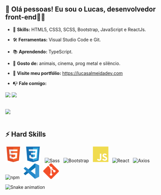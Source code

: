 <h2>👋 Olá pessoas! Eu sou o Lucas, desenvolvedor front-end👨‍💻</h2>

<ul>
  <li>
    <p>🤹 <b>Skills:</b> HTML5, CSS3, SCSS, Bootstrap, JavaScript e ReactJs.</p>
  </li>
  <li>
    <p>🛠 <b>Ferramentas:</b> Visual Studio Code e Git.</p>
</li>
<li>
    <p>📚 <b>Aprendendo:</b> TypeScript.</p>
</li>
<li>
    <p>🤩 <b>Gosto de:</b> animais, cinema, prog metal e silêncio.</p>
</li>
<li>
    <p>🔗 <b>Visite meu portfólio:</b> <a href="https://lucasalmeidadev.netlify.app/">https://lucasalmeidadev.com</a></p>
</li>
<li>
    <p>📭 <b>Fale comigo:</b></p>
</li>

</ul>

<div style='display: flex;'>

  <a href="https://mail.google.com/mail/u/?authuser=contatolucasalmeida2@gmail.com" alt="Gmail">
  <img src="https://img.shields.io/badge/Gmail-D14836?style=for-the-badge&logo=gmail&logoColor=white" />
  </a>
  &nbsp;
  <a href="https://www.linkedin.com/in/lucas-almeida-galv%C3%A3o-920064185/" alt="Linkedin">
   <img src="https://img.shields.io/badge/LinkedIn-0077B5?style=for-the-badge&logo=linkedin&logoColor=white">
   </a>

</div>

</br>
</br>
  
<div>
  
  <a href="https://github.com/i-am-lucas-almeida">
    <img height="180em" src="https://github-readme-stats.vercel.app/api/top-langs/?username=i-am-lucas-almeida&layout=compact&langs_count=7&&bg_color=0d1117&title_color=ffffff&text_color=ffffff&border_color=21262d&border_radius=15"/>
  </a>
  
  <!--<img align="right" alt="Lucas-gif" height="180" width="180" src="https://media.giphy.com/media/S7u66urzxc2J2/giphy.gif">-->
   
</div>

</br>

<h2>⚡ Hard Skills</h2>
  
<div style="display: block">
  
  <img alt="HTML" title="HTML" height="50" width="50" src="https://raw.githubusercontent.com/devicons/devicon/master/icons/html5/html5-original.svg"> &nbsp;
  <img alt="CSS" title="CSS" height="50" width="50" src="https://raw.githubusercontent.com/devicons/devicon/master/icons/css3/css3-original.svg"> &nbsp;
  <img alt="Sass" title="Sass" height="50" width="50" src="https://cdn.jsdelivr.net/gh/devicons/devicon/icons/sass/sass-original.svg"> &nbsp;
  <img alt="Bootstrap" title="Bootstrap" height="50" width="50" src="https://cdn.jsdelivr.net/gh/devicons/devicon/icons/bootstrap/bootstrap-original.svg"> &nbsp;
  <img alt="JavaScript" title="JavaScript" height="50" width="50" src="https://raw.githubusercontent.com/devicons/devicon/master/icons/javascript/javascript-plain.svg"> &nbsp;
  <img alt="React" title="React Js" height="50" width="50" src="https://cdn.jsdelivr.net/gh/devicons/devicon/icons/react/react-original.svg"> &nbsp;
  <img alt="Axios" title="Axios" height="50" width="100" src="https://api.iconify.design/logos:axios.svg"> &nbsp;
  <img alt="npm" title="npm" height="50" width="50" src="https://cdn.jsdelivr.net/gh/devicons/devicon/icons/npm/npm-original-wordmark.svg"> &nbsp;
  <img alt="VsCode" title="Vs Code" height="50" width="50" src="https://raw.githubusercontent.com/devicons/devicon/master/icons/vscode/vscode-original.svg"> &nbsp;
  <img alt="Git" title="Git" height="50" width="50" src="https://raw.githubusercontent.com/devicons/devicon/master/icons/git/git-original.svg"> &nbsp;
  
</div>

![Snake animation](https://github.com/i-am-lucas-almeida/i-am-lucas-almeida/blob/output/github-contribution-grid-snake.svg)

